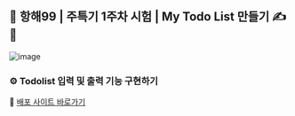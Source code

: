 ## 🚢 항해99 | 주특기 1주차 시험 | My Todo List 만들기 ✍ 📃

![image](https://github.com/zidoopal/hh99-react-exam-1/assets/131226548/ddb306d3-a421-4582-a4b6-7d0130157ddd)

### ⚙ Todolist 입력 및 출력 기능 구현하기
🤗 [배포 사이트 바로가기](https://hh99-react-exam-1-alpha.vercel.app/)
